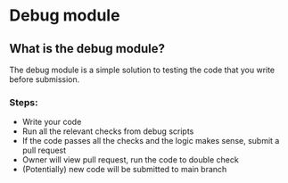 # Debug module

## What is the debug module?

The debug module is a simple solution to testing the code that you write before submission.

### Steps:
- Write your code 
- Run all the relevant checks from debug scripts
- If the code passes all the checks and the logic makes sense, submit a pull request
- Owner will view pull request, run the code to double check 
- (Potentially) new code will be submitted to main branch

